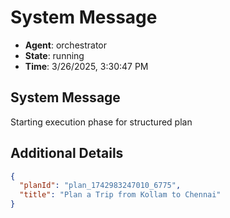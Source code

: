 # System Message

- **Agent**: orchestrator
- **State**: running
- **Time**: 3/26/2025, 3:30:47 PM

## System Message

Starting execution phase for structured plan

## Additional Details

```json
{
  "planId": "plan_1742983247010_6775",
  "title": "Plan a Trip from Kollam to Chennai"
}
```

